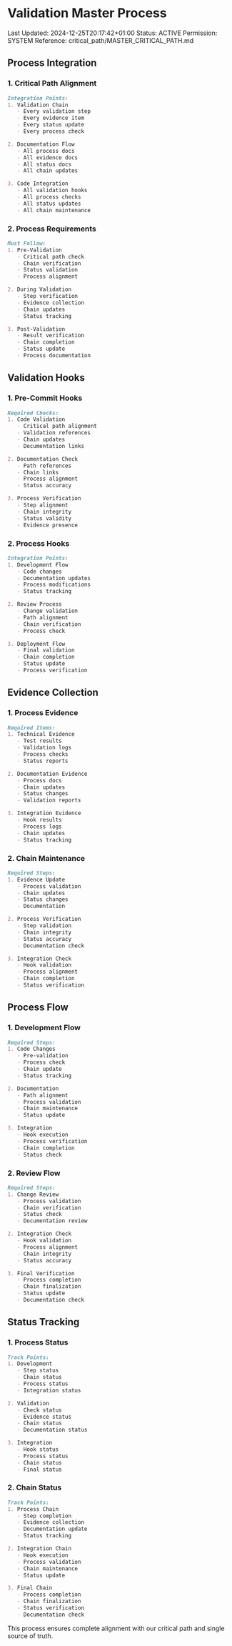 # Validation Master Process
Last Updated: 2024-12-25T20:17:42+01:00
Status: ACTIVE
Permission: SYSTEM
Reference: critical_path/MASTER_CRITICAL_PATH.md

## Process Integration

### 1. Critical Path Alignment
```markdown
Integration Points:
1. Validation Chain
   - Every validation step
   - Every evidence item
   - Every status update
   - Every process check

2. Documentation Flow
   - All process docs
   - All evidence docs
   - All status docs
   - All chain updates

3. Code Integration
   - All validation hooks
   - All process checks
   - All status updates
   - All chain maintenance
```

### 2. Process Requirements
```markdown
Must Follow:
1. Pre-Validation
   - Critical path check
   - Chain verification
   - Status validation
   - Process alignment

2. During Validation
   - Step verification
   - Evidence collection
   - Chain updates
   - Status tracking

3. Post-Validation
   - Result verification
   - Chain completion
   - Status update
   - Process documentation
```

## Validation Hooks

### 1. Pre-Commit Hooks
```markdown
Required Checks:
1. Code Validation
   - Critical path alignment
   - Validation references
   - Chain updates
   - Documentation links

2. Documentation Check
   - Path references
   - Chain links
   - Process alignment
   - Status accuracy

3. Process Verification
   - Step alignment
   - Chain integrity
   - Status validity
   - Evidence presence
```

### 2. Process Hooks
```markdown
Integration Points:
1. Development Flow
   - Code changes
   - Documentation updates
   - Process modifications
   - Status tracking

2. Review Process
   - Change validation
   - Path alignment
   - Chain verification
   - Process check

3. Deployment Flow
   - Final validation
   - Chain completion
   - Status update
   - Process verification
```

## Evidence Collection

### 1. Process Evidence
```markdown
Required Items:
1. Technical Evidence
   - Test results
   - Validation logs
   - Process checks
   - Status reports

2. Documentation Evidence
   - Process docs
   - Chain updates
   - Status changes
   - Validation reports

3. Integration Evidence
   - Hook results
   - Process logs
   - Chain updates
   - Status tracking
```

### 2. Chain Maintenance
```markdown
Required Steps:
1. Evidence Update
   - Process validation
   - Chain updates
   - Status changes
   - Documentation

2. Process Verification
   - Step validation
   - Chain integrity
   - Status accuracy
   - Documentation check

3. Integration Check
   - Hook validation
   - Process alignment
   - Chain completion
   - Status verification
```

## Process Flow

### 1. Development Flow
```markdown
Required Steps:
1. Code Changes
   - Pre-validation
   - Process check
   - Chain update
   - Status tracking

2. Documentation
   - Path alignment
   - Process validation
   - Chain maintenance
   - Status update

3. Integration
   - Hook execution
   - Process verification
   - Chain completion
   - Status check
```

### 2. Review Flow
```markdown
Required Steps:
1. Change Review
   - Process validation
   - Chain verification
   - Status check
   - Documentation review

2. Integration Check
   - Hook validation
   - Process alignment
   - Chain integrity
   - Status accuracy

3. Final Verification
   - Process completion
   - Chain finalization
   - Status update
   - Documentation check
```

## Status Tracking

### 1. Process Status
```markdown
Track Points:
1. Development
   - Step status
   - Chain status
   - Process status
   - Integration status

2. Validation
   - Check status
   - Evidence status
   - Chain status
   - Documentation status

3. Integration
   - Hook status
   - Process status
   - Chain status
   - Final status
```

### 2. Chain Status
```markdown
Track Points:
1. Process Chain
   - Step completion
   - Evidence collection
   - Documentation update
   - Status tracking

2. Integration Chain
   - Hook execution
   - Process validation
   - Chain maintenance
   - Status update

3. Final Chain
   - Process completion
   - Chain finalization
   - Status verification
   - Documentation check
```

This process ensures complete alignment with our critical path and single source of truth.
